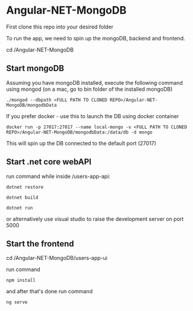 # Angular-NET-MongoDB

First clone this repo into your desired folder

To run the app, we need to spin up the mongoDB, backend and frontend.

cd <path to cloned repo>/Angular-NET-MongoDB

## Start  mongoDB

Assuming you have mongoDB installed, execute the following command using mongod
(on a mac, go to bin folder of the installed mongoDB)

`./mongod --dbpath <FULL PATH TO CLONED REPO>/Angular-NET-MongoDB/mongodbData`

If you prefer docker - use this to launch the DB using docker container

`docker run -p 27017:27017 --name local-mongo -v <FULL PATH TO CLONED REPO>/Angular-NET-MongoDB/mongodbData:/data/db -d mongo`

This will spin up the DB connected to the default port (27017)

## Start .net core webAPI

run command while inside /users-app-api:

`dotnet restore`

`dotnet build`

`dotnet run`

or alternatively use visual studio to raise the development server on port 5000

## Start the frontend

cd <path to cloned repo>/Angular-NET-MongoDB/users-app-ui

run command

`npm install`

and after that's done run command

`ng serve`

